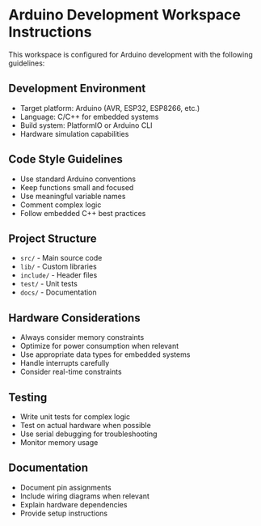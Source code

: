 # Arduino Development Workspace Instructions

This workspace is configured for Arduino development with the following guidelines:

## Development Environment
- Target platform: Arduino (AVR, ESP32, ESP8266, etc.)
- Language: C/C++ for embedded systems
- Build system: PlatformIO or Arduino CLI
- Hardware simulation capabilities

## Code Style Guidelines
- Use standard Arduino conventions
- Keep functions small and focused
- Use meaningful variable names
- Comment complex logic
- Follow embedded C++ best practices

## Project Structure
- `src/` - Main source code
- `lib/` - Custom libraries
- `include/` - Header files
- `test/` - Unit tests
- `docs/` - Documentation

## Hardware Considerations
- Always consider memory constraints
- Optimize for power consumption when relevant
- Use appropriate data types for embedded systems
- Handle interrupts carefully
- Consider real-time constraints

## Testing
- Write unit tests for complex logic
- Test on actual hardware when possible
- Use serial debugging for troubleshooting
- Monitor memory usage

## Documentation
- Document pin assignments
- Include wiring diagrams when relevant
- Explain hardware dependencies
- Provide setup instructions